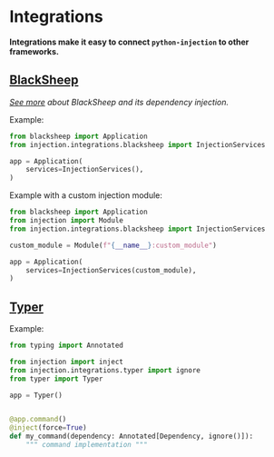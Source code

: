 # Integrations

**Integrations make it easy to connect `python-injection` to other frameworks.**

## [BlackSheep](https://github.com/Neoteroi/BlackSheep)

_[See more](https://www.neoteroi.dev/blacksheep/dependency-injection) about BlackSheep and its dependency injection._

Example:

```python
from blacksheep import Application
from injection.integrations.blacksheep import InjectionServices

app = Application(
    services=InjectionServices(),
)
```

Example with a custom injection module:

```python
from blacksheep import Application
from injection import Module
from injection.integrations.blacksheep import InjectionServices

custom_module = Module(f"{__name__}:custom_module")

app = Application(
    services=InjectionServices(custom_module),
)
```

## [Typer](https://github.com/tiangolo/typer)

Example:

```python
from typing import Annotated

from injection import inject
from injection.integrations.typer import ignore
from typer import Typer

app = Typer()


@app.command()
@inject(force=True)
def my_command(dependency: Annotated[Dependency, ignore()]):
    """ command implementation """
```
